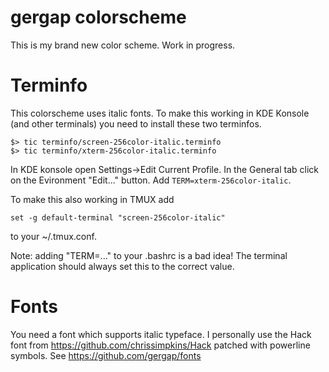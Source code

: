 # gergap colorscheme

This is my brand new color scheme. Work in progress.

# Terminfo

This colorscheme uses italic fonts. To make this working in KDE Konsole (and other terminals)
you need to install these two terminfos.

    $> tic terminfo/screen-256color-italic.terminfo
    $> tic terminfo/xterm-256color-italic.terminfo

In KDE konsole open Settings->Edit Current Profile. In the General tab click on the Evironment "Edit..." button.
Add `TERM=xterm-256color-italic`.

To make this also working in TMUX add

    set -g default-terminal "screen-256color-italic"

to your ~/.tmux.conf.

Note: adding "TERM=..." to your .bashrc is a bad idea! The terminal application should always set this to the correct value.

# Fonts

You need a font which supports italic typeface. I personally use the Hack font from https://github.com/chrissimpkins/Hack
patched with powerline symbols.
See https://github.com/gergap/fonts
